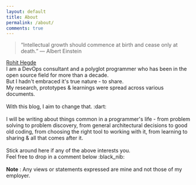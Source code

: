 ```yaml
---
layout: default
title: About
permalink: /about/
comments: true
---
```

> “Intellectual growth should commence at birth and cease only at death.”
> ― Albert Einstein
<script src="https://platform.linkedin.com/badges/js/profile.js" async defer type="text/javascript"></script>
<div class="divTableRow">
    <div class="divTableCell profile-pic">
        <div class="badge-base LI-profile-badge" data-locale="en_US" data-size="medium" data-theme="dark" data-type="VERTICAL" data-vanity="rohithegde" data-version="v1"><a class="badge-base__link LI-simple-link" href="https://in.linkedin.com/in/rohithegde?trk=profile-badge">Rohit Hegde</a></div>
    </div>
    <div class="divTableCell about-me">
        I am a DevOps consultant and a polyglot programmer who has been in the open source field for more than a decade.
        <br/>
        But I hadn't embraced it's true nature - to share.  <br/>
        My research, prototypes & learnings were spread across various documents.
        <br/> <br/>
        With this blog, I aim to change that. :dart:<br/> <br/>
        I will be writing about things common in a programmer's life - from problem solving to problem discovery, from general architectural decisions to good old coding, from choosing the right tool to working with it, from learning to sharing & all that comes after it.
        <br/> <br/>
        Stick around here if any of the above interests you. <br/>Feel free to drop in a comment below :black_nib:
        <br/><br/>
        <b>Note</b> : Any views or statements expressed are mine and not those of my employer.
    </div>

</div>
